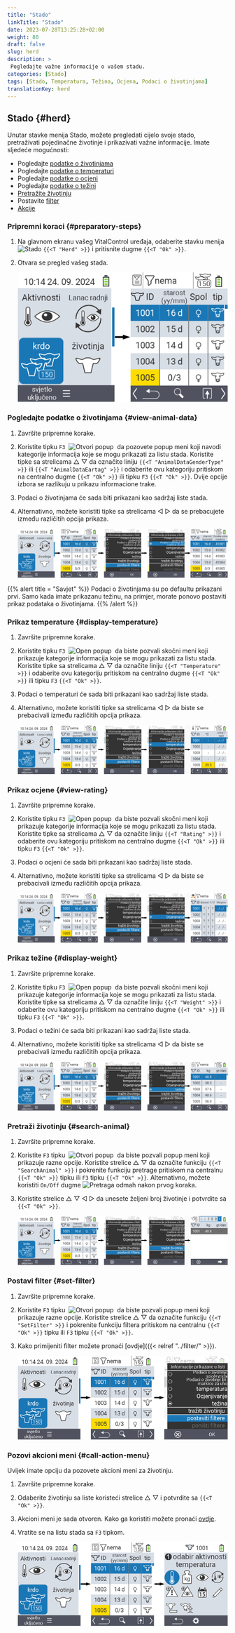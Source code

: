 ```yaml
---
title: "Stado"
linkTitle: "Stado"
date: 2023-07-28T13:25:28+02:00
weight: 80
draft: false
slug: herd
description: >
 Pogledajte važne informacije o vašem stadu.
categories: [Stado]
tags: [Stado, Temperatura, Težina, Ocjena, Podaci o životinjama]
translationKey: herd
---
```

## Stado {#herd}

Unutar stavke menija Stado, možete pregledati cijelo svoje stado, pretraživati pojedinačne životinje i prikazivati važne informacije. Imate sljedeće mogućnosti:

- Pogledajte [podatke o životinjama](#view-animal-data)
- Pogledajte [podatke o temperaturi](#display-temperature)
- Pogledajte [podatke o ocjeni](#view-rating)
- Pogledajte [podatke o težini](#view-rating)
- [Pretražite životinju](#search-animal)
- Postavite [filter](#set-filter)
- [Akcije](#call-action-menu)

### Pripremni koraci {#preparatory-steps}

1. Na glavnom ekranu vašeg VitalControl uređaja, odaberite stavku menija <img src="/icons/main/herd.svg" width="60" align="bottom" alt="Stado" /> `{{<T "Herd" >}}` i pritisnite dugme `{{<T "Ok" >}}`.

2. Otvara se pregled vašeg stada.

    ![VitalControl: Meni Stado](images/herde.png "Stado")

### Pogledajte podatke o životinjama {#view-animal-data}

1. Završite pripremne korake.

2. Koristite tipku `F3` &nbsp;<img src="/icons/footer/open-popup.svg" width="15" align="bottom" alt="Otvori popup" />&nbsp; da pozovete popup meni koji navodi kategorije informacija koje se mogu prikazati za listu stada. Koristite tipke sa strelicama △ ▽ da označite liniju `{{<T "AnimalDataGenderType" >}}` ili `{{<T "AnimalDataEartag" >}}` i odaberite ovu kategoriju pritiskom na centralno dugme `{{<T "Ok" >}}` ili tipku `F3` `{{<T "Ok" >}}`. Dvije opcije izbora se razlikuju u prikazu informacione trake.

3. Podaci o životinjama će sada biti prikazani kao sadržaj liste stada.

4. Alternativno, možete koristiti tipke sa strelicama ◁ ▷ da se prebacujete između različitih opcija prikaza.

    ![VitalControl: Meni Stado](images/animaldata.png "Pogledajte podatke o životinjama")

{{% alert title = "Savjet" %}}
Podaci o životinjama su po defaultu prikazani prvi. Samo kada imate prikazanu težinu, na primjer, morate ponovo postaviti prikaz podataka o životinjama.
{{% /alert %}}

### Prikaz temperature {#display-temperature}

1. Završite pripremne korake.

2. Koristite tipku `F3` &nbsp;<img src="/icons/footer/open-popup.svg" width="15" align="bottom" alt="Open popup" />&nbsp; da biste pozvali skočni meni koji prikazuje kategorije informacija koje se mogu prikazati za listu stada. Koristite tipke sa strelicama △ ▽ da označite liniju `{{<T "Temperature" >}}` i odaberite ovu kategoriju pritiskom na centralno dugme `{{<T "Ok" >}}` ili tipku `F3` `{{<T "Ok" >}}`.

3. Podaci o temperaturi će sada biti prikazani kao sadržaj liste stada.

4. Alternativno, možete koristiti tipke sa strelicama ◁ ▷ da biste se prebacivali između različitih opcija prikaza.

    ![VitalControl: Meni Stado](images/temperature.png "Prikaz temperature")

### Prikaz ocjene {#view-rating}

1. Završite pripremne korake.

2. Koristite tipku `F3` &nbsp;<img src="/icons/footer/open-popup.svg" width="15" align="bottom" alt="Open popup" />&nbsp; da biste pozvali skočni meni koji prikazuje kategorije informacija koje se mogu prikazati za listu stada. Koristite tipke sa strelicama △ ▽ da označite liniju `{{<T "Rating" >}}` i odaberite ovu kategoriju pritiskom na centralno dugme `{{<T "Ok" >}}` ili tipku `F3` `{{<T "Ok" >}}`.

3. Podaci o ocjeni će sada biti prikazani kao sadržaj liste stada.

4. Alternativno, možete koristiti tipke sa strelicama ◁ ▷ da biste se prebacivali između različitih opcija prikaza.

    ![VitalControl: Meni Stado](images/rating.png "Prikaz ocjene")

### Prikaz težine {#display-weight}

1. Završite pripremne korake.

2. Koristite tipku `F3` &nbsp;<img src="/icons/footer/open-popup.svg" width="15" align="bottom" alt="Open popup" />&nbsp; da biste pozvali skočni meni koji prikazuje kategorije informacija koje se mogu prikazati za listu stada. Koristite tipke sa strelicama △ ▽ da označite liniju `{{<T "Weight" >}}` i odaberite ovu kategoriju pritiskom na centralno dugme `{{<T "Ok" >}}` ili tipku `F3` `{{<T "Ok" >}}`.

3. Podaci o težini će sada biti prikazani kao sadržaj liste stada.

4. Alternativno, možete koristiti tipke sa strelicama ◁ ▷ da biste se prebacivali između različitih opcija prikaza.


    ![VitalControl: Menu Stado](images/weight.png "Prikaz težine")

### Pretraži životinju {#search-animal}

1. Završite pripremne korake.

2. Koristite `F3` tipku &nbsp;<img src="/icons/footer/open-popup.svg" width="15" align="bottom" alt="Otvori popup" />&nbsp; da biste pozvali popup meni koji prikazuje razne opcije. Koristite strelice △ ▽ da označite funkciju `{{<T "SearchAnimal" >}}` i pokrenite funkciju pretrage pritiskom na centralnu `{{<T "Ok" >}}` tipku ili `F3` tipku `{{<T "Ok" >}}`. Alternativno, možete koristiti `On/Off` dugme <img src="/icons/footer/search.svg" width="15" align="bottom" alt="Pretraga" /> odmah nakon prvog koraka.

3. Koristite strelice △ ▽ ◁ ▷ da unesete željeni broj životinje i potvrdite sa `{{<T "Ok" >}}`.

    ![VitalControl: Menu Stado](images/search.png "Pretraži životinju")

### Postavi filter {#set-filter}

1. Završite pripremne korake.

2. Koristite `F3` tipku &nbsp;<img src="/icons/footer/open-popup.svg" width="15" align="bottom" alt="Otvori popup" />&nbsp; da biste pozvali popup meni koji prikazuje razne opcije. Koristite strelice △ ▽ da označite funkciju `{{<T "SetFilter" >}}` i pokrenite funkciju filtera pritiskom na centralnu `{{<T "Ok" >}}` tipku ili `F3` tipku `{{<T "Ok" >}}`.

3. Kako primijeniti filter možete pronaći [ovdje]({{< relref "../filter/" >}}).

    ![VitalControl: Menu Stado](images/setfilter.png "Pretraži životinju")

### Pozovi akcioni meni {#call-action-menu}

Uvijek imate opciju da pozovete akcioni meni za životinju.

1. Završite pripremne korake.

2. Odaberite životinju sa liste koristeći strelice △ ▽ i potvrdite sa `{{<T "Ok" >}}`.

3. Akcioni meni je sada otvoren. Kako ga koristiti možete pronaći [ovdje](../actions).

4. Vratite se na listu stada sa `F3` tipkom.

    ![VitalControl: Menu Stado](images/action.png "Pozovi akcije")
